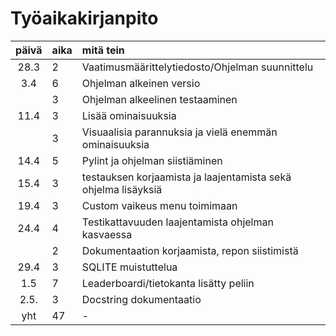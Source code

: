 # Työaikakirjanpito

| päivä | aika | mitä tein  |
| :----:|:-----| :-----|
| 28.3  | 2    | Vaatimusmäärittelytiedosto/Ohjelman suunnittelu |
| 3.4   | 6    | Ohjelman alkeinen versio |
|       | 3    | Ohjelman alkeelinen testaaminen |
| 11.4  | 3    | Lisää ominaisuuksia |
|       | 3    | Visuaalisia parannuksia ja vielä enemmän ominaisuuksia |
| 14.4  | 5    | Pylint ja ohjelman siistiäminen |
| 15.4  | 3    | testauksen korjaamista ja laajentamista sekä ohjelma lisäyksiä |
| 19.4  | 3    | Custom vaikeus menu toimimaan |
| 24.4  | 4    | Testikattavuuden laajentamista ohjelman kasvaessa |
|       | 2    | Dokumentaation korjaamista, repon siistimistä |
| 29.4  | 3    | SQLITE muistuttelua |
| 1.5   | 7    | Leaderboardi/tietokanta lisätty peliin |
| 2.5.  | 3    | Docstring dokumentaatio |
| yht   | 47   | - | 
